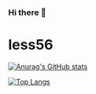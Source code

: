 ### Hi there 👋

<!--
**less56/less56** is a ✨ _special_ ✨ repository because its `README.md` (this file) appears on your GitHub profile.

Here are some ideas to get you started:

- 🔭 I’m currently working on ...
- 🌱 I’m currently learning ...
- 👯 I’m looking to collaborate on ...
- 🤔 I’m looking for help with ...
- 💬 Ask me about ...
- 📫 How to reach me: ...
- 😄 Pronouns: ...
- ⚡ Fun fact: ...

- 🌱 I’m currently learning Golang
-->

# less56

[![Anurag's GitHub stats](https://github-readme-stats.vercel.app/api?username=less56&show_icons=true&theme=&include_all_commits=true&count_private=true&hide_rank=true)](https://github.com/anuraghazra/github-readme-stats)

[![Top Langs](https://github-readme-stats.vercel.app/api/top-langs/?username=less56&layout=compact&count_private=true)](https://github.com/anuraghazra/github-readme-stats)
